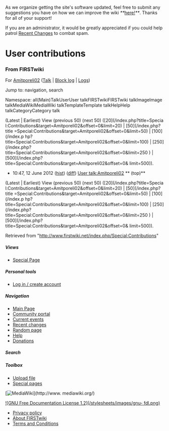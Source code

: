 As we organize getting the site's software updated, feel free to submit any
suggestions you have on how we can improve the wiki
_**_[here!](/index.php/User:Hallry/Suggestions "User:Hallry/Suggestions"
)_**_. Thanks for all of your support!

If you are an administrator, it would be greatly appreciated if you could help
patrol [Recent Changes](/index.php/Special:Recentchanges
"Special:Recentchanges" ) to combat spam.

# User contributions

### From FIRSTwiki

For [Amitporeli02](/index.php?title=User:Amitporeli02&action=edit
"User:Amitporeli02" ) ([Talk](/index.php/User_talk:Amitporeli02 "User
talk:Amitporeli02" ) | [Block
log](/index.php?title=Special:Log&type=block&page=User:Amitporeli02
"Special:Log" ) | [Logs](/index.php?title=Special:Log&user=Amitporeli02
"Special:Log" ))

Jump to: navigation, search

Namespace:  all(Main)TalkUserUser talkFIRSTwikiFIRSTwiki talkImageImage
talkMediaWikiMediaWiki talkTemplateTemplate talkHelpHelp talkCategoryCategory
talk

(Latest | Earliest) View (previous 50) (next 50) ([20](/index.php?title=Specia
l:Contributions&target=Amitporeli02&offset=0&limit=20) | [50](/index.php?title
=Special:Contributions&target=Amitporeli02&offset=0&limit=50) | [100](/index.p
hp?title=Special:Contributions&target=Amitporeli02&offset=0&limit=100) | [250]
(/index.php?title=Special:Contributions&target=Amitporeli02&offset=0&limit=250
) | [500](/index.php?title=Special:Contributions&target=Amitporeli02&offset=0&
limit=500)).

  * 10:47, 12 June 2012 ([hist](/index.php?title=User_talk:Amitporeli02&action=history "User talk:Amitporeli02" )) ([diff](/index.php?title=User_talk:Amitporeli02&diff=prev&oldid=138334 "User talk:Amitporeli02" )) [User talk:Amitporeli02](/index.php/User_talk:Amitporeli02 "User talk:Amitporeli02" ) ** (top)**

(Latest | Earliest) View (previous 50) (next 50) ([20](/index.php?title=Specia
l:Contributions&target=Amitporeli02&offset=0&limit=20) | [50](/index.php?title
=Special:Contributions&target=Amitporeli02&offset=0&limit=50) | [100](/index.p
hp?title=Special:Contributions&target=Amitporeli02&offset=0&limit=100) | [250]
(/index.php?title=Special:Contributions&target=Amitporeli02&offset=0&limit=250
) | [500](/index.php?title=Special:Contributions&target=Amitporeli02&offset=0&
limit=500)).

Retrieved from "<http://www.firstwiki.net/index.php/Special:Contributions>"

##### Views

  * [Special Page](/index.php/Special:Contributions/Amitporeli02)

##### Personal tools

  * [Log in / create account](/index.php?title=Special:Userlogin&returnto=Special:Contributions)

[](/index.php/Main_Page "Main Page" )

##### Navigation

  * [Main Page](/index.php/Main_Page)
  * [Community portal](/index.php/FIRSTwiki:Community_portal)
  * [Current events](/index.php/Current_events)
  * [Recent changes](/index.php/Special:Recentchanges)
  * [Random page](/index.php/Special:Random)
  * [Help](/index.php/FIRSTwiki:Help)
  * [Donations](/index.php/FIRSTwiki:Site_support)

##### Search



##### Toolbox

  * [Upload file](/index.php/Special:Upload)
  * [Special pages](/index.php/Special:Specialpages)

[![MediaWiki](/skins/common/images/poweredby_mediawiki_88x31.png)](http://www.
mediawiki.org/)

[![GNU Free Documentation License 1.2](/stylesheets/images/gnu-
fdl.png)](http://www.gnu.org/copyleft/fdl.html)

  * [Privacy policy](/index.php/FIRSTwiki:Privacy_policy "FIRSTwiki:Privacy policy" )
  * [About FIRSTwiki](/index.php/FIRSTwiki:About "FIRSTwiki:About" )
  * [Terms and Conditions](/index.php/FIRSTwiki:Terms_and_conditions "FIRSTwiki:Terms and conditions" )

